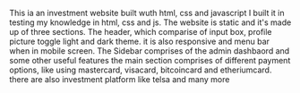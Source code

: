 This ia an investment website built wuth html, css and javascript
I built it in testing my knowledge in html, css and js.
The website is static and it's made up of three  sections.
The header, which comparise of input box, profile picture toggle light and dark theme. it is also  responsive and menu bar when  in mobile screen.
The Sidebar comprises of the admin dashbaord and some other useful features 
the main section comprises of different payment options, like using mastercard, visacard, bitcoincard and etheriumcard.
there are also investment platform like telsa and many more


